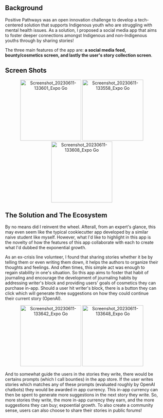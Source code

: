 ## Background
Positive Pathways was an open innovation challenge to develop a tech-centered solution that supports Indigenous youth who are struggling with mental health issues. As a solution, I proposed a social media app that aims to foster deeper connections amongst Indigenous and non-Indigenous youths through by sharing stories!

The three main features of the app are: **a social media feed, bounty/cosmetics screen, and lastly the user's story collection screen**.

## Screen Shots
<div style="text-align: center;">
<img src="https://github.com/winstonshin3/Positive-Thoughts/assets/115049139/28299c27-22e5-4b1a-9712-ff54c51d6d29" alt="Screenshot_20230611-133601_Expo Go" width="200"/>
<img src="https://github.com/winstonshin3/Positive-Thoughts/assets/115049139/f11f28c2-32bc-47cd-9653-41794ff7db07" alt="Screenshot_20230611-133558_Expo Go" width="200"/>
<img src="https://github.com/winstonshin3/Positive-Thoughts/assets/115049139/ef057f6b-1576-4da1-b4e5-4a3f00220ba6" alt="Screenshot_20230611-133608_Expo Go" width="200"/>
</div>


## The Solution and The Ecosystem
By no means did I reinvent the wheel. Afterall, from an expert's glance, this may even seem like the typical cookiecutter app developed by a similar naive student like myself. However, what I'd like to highlight in this app is the novelty of how the features of this app collaborate with each to create what I'd dubbed the exponential growth.

As an ex-crisis line volunteer, I found that sharing stories whether it be by telling them or even writing them down, it helps the authors to organize their thoughts and feelings. And often times, this simple act was enough to regain stability in one's situation. So this app aims to foster that habit of journaling and encourage the development of journaling habits by addressing writer's block and providing users' goals of cosmetics they can purchase in-app. Should a user hit writer's block, there is a button they can click which will generate three suggestions on how they could continue their current story (OpenAI). 

<div style="text-align: center;">
<img src="https://github.com/winstonshin3/Positive-Thoughts/assets/115049139/cc2730e6-d7b9-4186-aa8c-ff3a24eb3b88" alt="Screenshot_20230611-133642_Expo Go" width="200"/>
<img src="https://github.com/winstonshin3/Positive-Thoughts/assets/115049139/1fb39378-c80e-49e6-afec-a0cee2029f2f" alt="Screenshot_20230611-133648_Expo Go" width="200"/>
</div>

And to somewhat guide the users in the stories they write, there would be certains prompts (which I call bounties) in the app store. If the user writes stories which matches any of these prompts (evaluated roughly by OpenAI chatbots) they would be awarded in app currency. This in-app currency can then be spent to generate more suggestions in the next story they write. So, more stories they write, the more in-app currency they earn, and the more suggestions they can buy; expoential growth. To also create a community sense, users can also choose to share their stories in public forums!   

